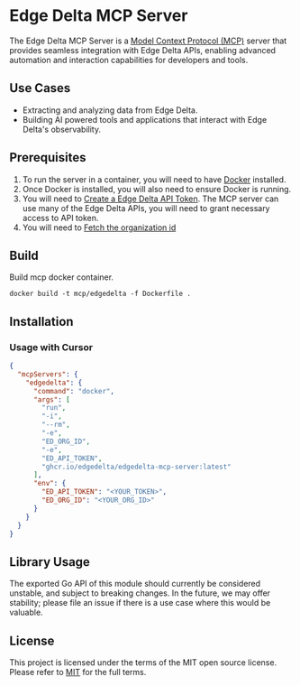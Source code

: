 # Edge Delta MCP Server

The Edge Delta MCP Server is a [Model Context Protocol (MCP)](https://modelcontextprotocol.io/introduction)
server that provides seamless integration with Edge Delta APIs, enabling advanced
automation and interaction capabilities for developers and tools.

## Use Cases

- Extracting and analyzing data from Edge Delta.
- Building AI powered tools and applications that interact with Edge Delta's observability.

## Prerequisites

1. To run the server in a container, you will need to have [Docker](https://www.docker.com/) installed.
2. Once Docker is installed, you will also need to ensure Docker is running.
3. You will need to [Create a Edge Delta API Token](https://docs.edgedelta.com/api-tokens/). The MCP server can use many of the Edge Delta APIs, you will need to grant necessary access to API token.
4. You will need to [Fetch the organization id](https://docs.edgedelta.com/my-organization/)

## Build

Build mcp docker container.
```
docker build -t mcp/edgedelta -f Dockerfile .
```

## Installation

### Usage with Cursor

```json
{
  "mcpServers": {
    "edgedelta": {
      "command": "docker",
      "args": [
        "run",
        "-i",
        "--rm",
        "-e",
        "ED_ORG_ID",
        "-e",
        "ED_API_TOKEN",
        "ghcr.io/edgedelta/edgedelta-mcp-server:latest"
      ],
      "env": {
        "ED_API_TOKEN": "<YOUR_TOKEN>",
        "ED_ORG_ID": "<YOUR_ORG_ID>"
      }
    }
  }
}
```


## Library Usage

The exported Go API of this module should currently be considered unstable, and subject to breaking changes. In the future, we may offer stability; please file an issue if there is a use case where this would be valuable.

## License

This project is licensed under the terms of the MIT open source license. Please refer to [MIT](./LICENSE) for the full terms.